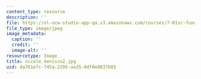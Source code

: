 ```yaml
---
content_type: resource
description: ''
file: https://ol-ocw-studio-app-qa.s3.amazonaws.com/courses/7-01sc-fundamentals-of-biology-fall-2011/da761e7c745a2295aa350df0e8637b03_nicole_denisco2.jpg
file_type: image/jpeg
image_metadata:
  caption: ''
  credit: ''
  image-alt: ''
resourcetype: Image
title: nicole_denisco2.jpg
uid: da761e7c-745a-2295-aa35-0df0e8637b03
---
```

